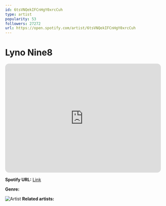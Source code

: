 ```yaml
---
id: 6tsVNQekIFCnHgY0xrcCuh
type: artist
popularity: 53
followers: 27272
url: https://open.spotify.com/artist/6tsVNQekIFCnHgY0xrcCuh
---
```

# Lyno Nine8

<iframe style="border-radius:12px" src="https://open.spotify.com/embed/artist/6tsVNQekIFCnHgY0xrcCuh" width="100%" height="352" frameBorder="0" allowfullscreen="" allow="autoplay; clipboard-write; encrypted-media; fullscreen; picture-in-picture" loading="lazy"></iframe>

**Spotify URL:** [Link](https://open.spotify.com/artist/6tsVNQekIFCnHgY0xrcCuh)

**Genre:** 

![Artist](https://i.scdn.co/image/ab6761610000e5eb3450c5c44277c1e5b63b9ee3)
**Related artists:**

